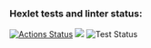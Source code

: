 ### Hexlet tests and linter status:
[![Actions Status](https://github.com/kochetkoov/python-project-50/actions/workflows/hexlet-check.yml/badge.svg)](https://github.com/kochetkoov/python-project-50/actions)
<a href="https://codeclimate.com/github/kochetkoov/python-project-50/test_coverage"><img src="https://api.codeclimate.com/v1/badges/40413e95b9fc7998f651/test_coverage" /></a>
![Test Status](https://github.com/kochetkoov/python-project-50/actions/workflows/ci.yml/badge.svg?branch=main)
